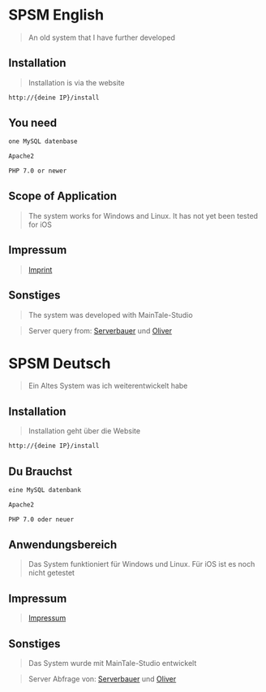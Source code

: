 # SPSM English

>An old system that I have further developed

## Installation

>Installation is via the website

```bash
http://{deine IP}/install
```

## You need

```bash
one MySQL datenbase

Apache2

PHP 7.0 or newer
```

## Scope of Application
>The system works for Windows and Linux. It has not yet been tested for iOS

## Impressum
>[Imprint](https://luedeke.xyz/impressum.html)



## Sonstiges
>The system was developed with MainTale-Studio

>Server query from: [Serverbauer](https://github.com/serverbauer) und [Oliver](https://github.com/Oliver-jauch)





# SPSM Deutsch

>Ein Altes System was ich weiterentwickelt habe

## Installation

>Installation geht über die Website

```bash
http://{deine IP}/install
```

## Du Brauchst

```bash
eine MySQL datenbank

Apache2

PHP 7.0 oder neuer
```

## Anwendungsbereich 
>Das System funktioniert für Windows und Linux. Für iOS ist es noch nicht getestet

## Impressum
>[Impressum](https://luedeke.xyz/impressum.html)



## Sonstiges
>Das System wurde mit MainTale-Studio entwickelt

>Server Abfrage von: [Serverbauer](https://github.com/serverbauer) und [Oliver](https://github.com/Oliver-jauch)
